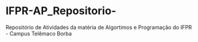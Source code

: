 # IFPR-AP_Repositorio-
Repositório de Atividades da matéria de Algortimos e Programação do IFPR - Campus Telêmaco Borba
